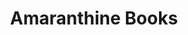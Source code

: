 ---
facebook: https://facebook.com/AmaranthineBooks
instagram: https://instagram.com/AmaranthineBooks
linkedin: https://linkedin.com/company/amaranthinebooks
logohandle: amaranthinebooks
sort: amaranthinebooks
title: Amaranthine Books
twitter: https://x.com/AmaranthineBKS
website: https://amaranthinebooks.com/
youtube: https://youtube.com/channel/UCzMPCz39qwiJ_d5SjdRR_dg
---